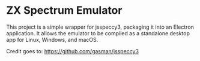 # ZX Spectrum Emulator

This project is a simple wrapper for jsspeccy3, packaging it into an Electron application. It allows the emulator to be compiled as a standalone desktop app for Linux, Windows, and macOS.

Credit goes to: https://github.com/gasman/jsspeccy3
